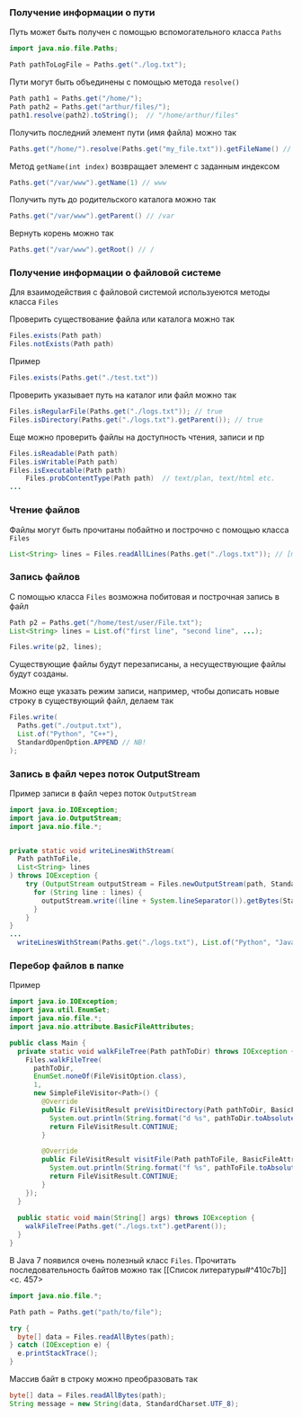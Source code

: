 ### Получение информации о пути

Путь может быть получен с помощью вспомогательного класса `Paths`
```java
import java.nio.file.Paths;

Path pathToLogFile = Paths.get("./log.txt");
```

Пути могут быть объединены с помощью метода `resolve()`
```java
Path path1 = Paths.get("/home/");
Path path2 = Paths.get("arthur/files/");
path1.resolve(path2).toString();  // "/home/arthur/files"
```

Получить последний элемент пути (имя файла) можно так
```java
Paths.get("/home/").resolve(Paths.get("my_file.txt")).getFileName() // my_file.txt
```

 Метод `getName(int index)` возвращает элемент с заданным индексом
```java
Paths.get("/var/www").getName(1) // www
```

Получить путь до родительского каталога можно так
```java
Paths.get("/var/www").getParent() // /var
```

Вернуть корень можно так
```java
Paths.get("/var/www").getRoot() // /
```
### Получение информации о файловой системе

Для взаимодействия с файловой системой используеются методы класса `Files`

Проверить существование файла или каталога можно так
```java
Files.exists(Path path)
Files.notExists(Path path)
```

Пример
```java
Files.exists(Paths.get("./test.txt"))
```

Проверить указывает путь на каталог или файл можно так
```java
Files.isRegularFile(Paths.get("./logs.txt")); // true
Files.isDirectory(Paths.get("./logs.txt").getParent()); // true
```

Еще можно проверить файлы на доступность чтения, записи и пр
```java
Files.isReadable(Path path)
Files.isWritable(Path path)
Files.isExecutable(Path path)
	Files.probContentType(Path path)  // text/plan, text/html etc.
...
```
### Чтение файлов

Файлы могут быть прочитаны побайтно и построчно с помощью класса `Files`
```java
List<String> lines = Files.readAllLines(Paths.get("./logs.txt")); // [message1, ...]
```
### Запись файлов

С помощью класса `Files` возможна побитовая и построчная запись в файл
```java
Path p2 = Paths.get("/home/test/user/File.txt");
List<String> lines = List.of("first line", "second line", ...);

Files.write(p2, lines);
```
Существующие файлы будут перезаписаны, а несуществующие файлы будут созданы.

Можно еще указать режим записи, например, чтобы дописать новые строку в существующий файл, делаем так
```java
Files.write(
  Paths.get("./output.txt"),
  List.of("Python", "C++"),
  StandardOpenOption.APPEND // NB!
);
```
### Запись в файл через поток OutputStream

Пример записи в файл через поток `OutputStream`
```java
import java.io.IOException;
import java.io.OutputStream;
import java.nio.file.*;


private static void writeLinesWithStream(
  Path pathToFile,
  List<String> lines
) throws IOException {
	try (OutputStream outputStream = Files.newOutputStream(path, StandardOpenOption.CREATE_NEW)) {
	  for (String line : lines) {
		outputStream.write((line + System.lineSeparator()).getBytes(StandardCharsets.UTF_8));
	  }
	}
}
...
  writeLinesWithStream(Paths.get("./logs.txt"), List.of("Python", "Java"));
```
### Перебор файлов в папке

Пример
```java
import java.io.IOException;
import java.util.EnumSet;
import java.nio.file.*;
import java.nio.attribute.BasicFileAttributes;

public class Main {
  private static void walkFileTree(Path pathToDir) throws IOException {
    Files.walkFileTree(
      pathToDir,
      EnumSet.noneOf(FileVisitOption.class),
      1,
      new SimpleFileVisitor<Path>() {
        @Override
        public FileVisitResult preVisitDirectory(Path pathToDir, BasicFileAttributes attrs) throws IOException {
          System.out.println(String.format("d %s", pathToDir.toAbsolutePath()));
          return FileVisitResult.CONTINUE;
        }

        @Override
        public FileVisitResult visitFile(Path pathToFile, BasicFileAttributes attrs) throws IOException {
          System.out.println(String.format("f %s", pathToFile.toAbsolutePath()));
          return FileVisitResult.CONTINUE;
        }
    });
  }
  
  public static void main(String[] args) throws IOException {
    walkFileTree(Paths.get("./logs.txt").getParent());
  }
}
```

В Java 7 появился очень полезный класс `Files`. Прочитать последовательность байтов можно так [[Список литературы#^410c7b]]<c. 457>
```java
import java.nio.file.*;

Path path = Paths.get("path/to/file");

try {
  byte[] data = Files.readAllBytes(path);
} catch (IOException e) {
  e.printStackTrace();
}
```

Массив байт в строку можно преобразовать так
```java
byte[] data = Files.readAllBytes(path);
String message = new String(data, StandardCharset.UTF_8);
```